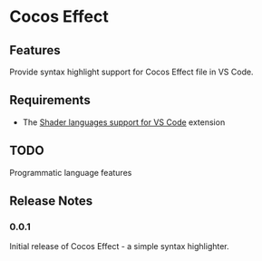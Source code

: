 # Cocos Effect

## Features

Provide syntax highlight support for Cocos Effect file in VS Code.

## Requirements

- The [Shader languages support for VS Code](https://marketplace.visualstudio.com/items?itemName=slevesque.shader) extension

## TODO

Programmatic language features

## Release Notes

### 0.0.1

Initial release of Cocos Effect - a simple syntax highlighter.
